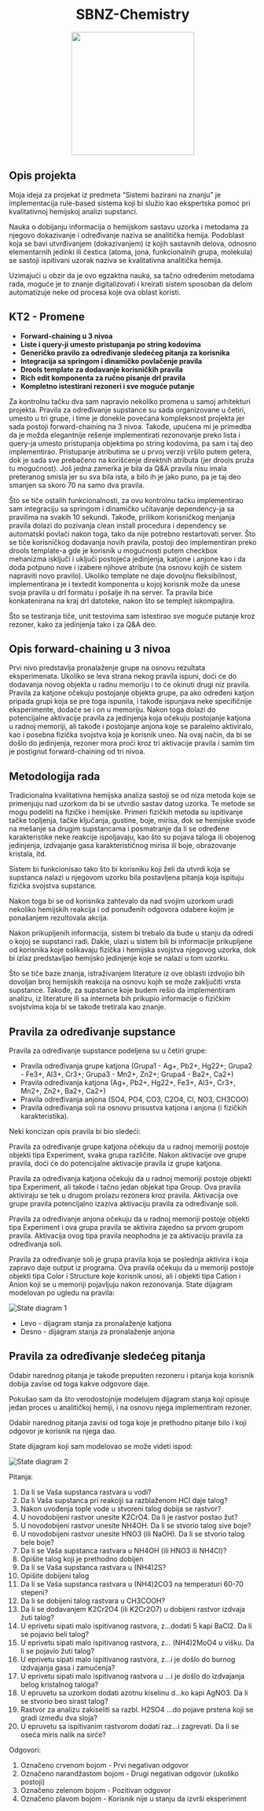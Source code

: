<h1 align="center">SBNZ-Chemistry</h1>

<p align="center">
  <img src="https://i.imgur.com/IyZUpJG.png" width="250" height="250" />
</p>

## Opis projekta
Moja ideja za projekat iz predmeta “Sistemi bazirani na znanju” je implementacija rule-based sistema
koji bi služio kao ekspertska pomoć pri kvalitativnoj hemijskoj analizi supstanci.

Nauka o dobijanju informacija o hemijskom sastavu uzorka i metodama za njegovo dokazivanje i
određivanje naziva se analitička hemija. Podoblast koja se bavi utvrđivanjem (dokazivanjem) iz kojih
sastavnih delova, odnosno elementarnih jedinki ili čestica (atoma, jona, funkcionalnih grupa, molekula)
se sastoji ispitivani uzorak naziva se kvalitativna analitička hemija.

Uzimajući u obzir da je ovo egzaktna nauka, sa tačno određenim metodama rada, moguće je to znanje
digitalizovati i kreirati sistem sposoban da delom automatizuje neke od procesa koje ova oblast koristi.

## KT2 - Promene
* <b>Forward-chaining u 3 nivoa</b>
* <b>Liste i query-ji umesto pristupanja po string kodovima</b>
* <b>Generičko pravilo za određivanje sledećeg pitanja za korisnika</b>
* <b>Integracija sa springom i dinamičko povlačenje pravila</b>
* <b>Drools template za dodavanje korisničkih pravila</b>
* <b>Rich edit komponenta za ručno pisanje drl pravila</b>
* <b>Kompletno istestirani rezoneri i sve moguće putanje</b>

Za kontrolnu tačku dva sam napravio nekoliko promena u samoj arhitekturi projekta.
Pravila za određivanje supstance su sada organizovane u četiri, umesto u tri grupe, i time je donekle povećana kompleksnost projekta jer sada postoji forward-chaining na 3 nivoa.
Takođe, upućena mi je primedba da je možda elegantnije rešenje implementirati rezonovanje preko lista i query-ja umesto pristupanja objektima po string kodovima, pa sam i taj deo implementirao.
Pristupanje atributima se u prvoj verziji vršilo putem getera, dok je sada sve prebačeno na korišćenje direktnih atributa (jer drools pruža tu mogućnost).
Još jedna zamerka je bila da Q&A pravila nisu imala preteranog smisla jer su sva bila ista, a bilo ih je jako puno, pa je taj deo smanjen sa skoro 70 na samo dva pravila.

Što se tiče ostalih funkcionalnosti, za ovu kontrolnu tačku implementirao sam integraciju sa springom i dinamičko učitavanje dependency-ja sa pravilima na svakih 10 sekundi. Takođe, prilikom korisničkog menjanja pravila dolazi do pozivanja clean install procedura i dependency se automatski povlači nakon toga, tako da nije potrebno restartovati server.
Što se tiče korisničkog dodavanja novih pravila, postoji deo implementiran preko drools template-a gde je korisnik u mogućnosti putem checkbox mehanizma isključi i uključi postojeća jedinjenja, katjone i anjone kao i da doda potpuno nove i izabere njihove atribute (na osnovu kojih će sistem napraviti novo pravilo).
Ukoliko template ne daje dovoljnu fleksibilnost, implementirana je i textedit komponenta u kojoj korisnik može da unese svoja pravila u drl formatu i pošalje ih na server. Ta pravila biće konkatenirana na kraj drl datoteke, nakon što se templejt iskompajlira.

Što se testiranja tiče, unit testovima sam istestirao sve moguće putanje kroz rezoner, kako za jedinjenja tako i za Q&A deo.

## Opis forward-chaining u 3 nivoa
Prvi nivo predstavlja pronalaženje grupe na osnovu rezultata eksperimenata. Ukoliko se leva strana nekog pravila ispuni, doći će do dodavanja novog objekta u radnu memoriju i to će okinuti drugi niz pravila. Pravila za katjone očekuju postojanje objekta grupe, pa ako određeni katjon pripada grupi koja se pre toga ispunila, i takođe ispunjava neke specifičnije eksperimente, dodaće se i on u memoriju. Nakon toga dolazi do potencijalne aktivacije pravila za jedinjenja koja očekuju postojanje katjona u radnoj memoriji, ali takođe i postojanje anjona koje se paralelno aktiviralo, kao i posebna fizička svojstva koja je korisnik uneo.
Na ovaj način, da bi se došlo do jedinjenja, rezoner mora proći kroz tri aktivacije pravila i samim tim je postignut forward-chaining od tri nivoa.


## Metodologija rada
Tradicionalna kvalitativna hemijska analiza sastoji se od niza metoda koje se primenjuju nad uzorkom da
bi se utvrdio sastav datog uzorka. Te metode se mogu podeliti na fizičke i hemijske. Primeri fizičkih
metoda su ispitivanje tačke topljenja, tačke ključanja, gustine, boje, mirisa, dok se hemijske svode na
mešanje sa drugim supstancama i posmatranje da li se određene karakteristike neke reakcije ispoljavaju,
kao što su pojava taloga ili obojenog jedinjenja, izdvajanje gasa karakterističnog mirisa ili boje,
obrazovanje kristala, itd.

Sistem bi funkcionisao tako što bi korisniku koji želi da utvrdi koja se supstanca nalazi u njegovom uzorku
bila postavljena pitanja koja ispituju fizička svojstva supstance.

Nakon toga bi se od korisnika zahtevalo da nad svojim uzorkom uradi nekoliko hemijskih reakcija i od
ponuđenih odgovora odabere kojim je ponašanjem rezultovala akcija.

Nakon prikupljenih informacija, sistem bi trebalo da bude u stanju da odredi o kojoj se supstanci radi.
Dakle, ulazi u sistem bili bi informacije prikupljene od korisnika koje oslikavaju fizička i hemijska svojstva
njegovog uzorka, dok bi izlaz predstavljao hemijsko jedinjenje koje se nalazi u tom uzorku.

Što se tiče baze znanja, istraživanjem literature iz ove oblasti izdvojio bih dovoljan broj hemijskih reakcija
na osnovu kojih se može zaključiti vrsta supstance. Takođe, za supstance koje budem rešio da
implementiram analizu, iz literature ili sa interneta bih prikupio informacije o fizičkim svojstvima koja bi
se takođe tretirala kao znanje.

## Pravila za određivanje supstance
Pravila za određivanje supstance podeljena su u četiri grupe:
* Pravila određivanja grupe katjona (Grupa1 - Ag+, Pb2+, Hg22+; Grupa2 - Fe3+, Al3+, Cr3+; Grupa3 - Mn2+, Zn2+; Grupa4 - Ba2+, Ca2+)
* Pravila određivanja katjona (Ag+, Pb2+, Hg22+, Fe3+, Al3+, Cr3+, Mn2+, Zn2+, Ba2+, Ca2+)
* Pravila određivanja anjona (SO4, PO4, CO3, C2O4, Cl, NO3, CH3COO)
* Pravila određivanja soli na osnovu prisustva katjona i anjona (i fizičkih karakteristika).

Neki koncizan opis pravila bi bio sledeći:

Pravila za određivanje grupe katjona očekuju da u radnoj memoriji postoje objekti tipa Experiment, svaka grupa različite. Nakon aktivacije ove grupe pravila, doći će do potencijalne aktivacije pravila iz grupe katjona.

Pravila za određivanja katjona očekuju da u radnoj memoriji postoje objekti tipa Experiment, ali takođe i tačno jedan objekat tipa Group. Ova pravila aktiviraju se tek u drugom prolazu rezonera kroz pravila. Aktivacija ove grupe pravila potencijalno izaziva aktivaciju pravila za određivanje soli.

Pravila za određivanje anjona očekuju da u radnoj memoriji postoje objekti tipa Experiment i ova grupa pravila se aktivira zajedno sa prvom grupom pravila. Aktivacija ovog tipa pravila neophodna je za aktivaciju pravila za određivanja soli.

Pravila za određivanje soli je grupa pravila koja se poslednja aktivira i koja zapravo daje output iz programa. Ova pravila očekuju da u memoriji postoje objekti tipa Color i Structure koje korisnik unosi, ali i objekti tipa Cation i Anion koji se u memoriji pojavljuju nakon rezonovanja.
State dijagram modelovan po ugledu na pravila:

![State diagram 1](https://i.imgur.com/RtubTe1.png)

* Levo - dijagram stanja za pronalaženje katjona
* Desno - dijagram stanja za pronalaženje anjona

## Pravila za određivanje sledećeg pitanja
Odabir narednog pitanja je takođe prepušten rezoneru i pitanja koja korisnik dobija zavise od toga kakve odgovore daje.

Pokušao sam da što verodostojnije modelujem dijagram stanja koji opisuje jedan proces u analitičkoj hemiji, i na osnovu njega implementiram rezoner.

Odabir narednog pitanja zavisi od toga koje je prethodno pitanje bilo i koji odgovor je korisnik na njega dao.

State dijagram koji sam modelovao se može videti ispod:

![State diagram 2](https://svgshare.com/i/LDk.svg)

Pitanja:
1. Da li se Vaša supstanca rastvara u vodi?
2. Da li Vaša supstanca pri reakciji sa razblaženom HCl daje talog?
3. Nakon uvođenja tople vode u stvoreni talog dobija se rastvor?
4. U novodobijeni rastvor unesite K2CrO4. Da li je rastvor postao žut?
5. U novodobijeni rastvor unesite NH4OH. Da li se stvorio talog sive boje?
6. U novodobijeni rastvor unesite HNO3 (ili NaOH). Da li se stvorio talog bele boje?
7. Da li se Vaša supstanca rastvara u NH4OH (ili HNO3 ili NH4Cl)?
8. Opišite talog koji je prethodno dobijen
9. Da li se Vaša supstanca rastvara u (NH4)2S?
10. Opišite dobijeni talog
11. Da li se Vaša supstanca rastvara u (NH4)2CO3 na temperaturi 60-70 stepeni?
12. Da li se dobijeni talog rastvara u CH3COOH?
13. Da li se dodavanjem K2Cr2O4 (ili K2Cr2O7) u dobijeni rastvor izdvaja žuti talog?
14. U eprivetu sipati malo ispitivanog rastvora, z…dodati 5 kapi BaCl2. Da li se pojavio beli talog?
15. U eprivetu sipati malo ispitivanog rastvora, z… (NH4)2MoO4 u višku. Da li se pojavio žuti talog?
16. U eprivetu sipati malo ispitivanog rastvora, z…i je došlo do burnog izdvajanja gasa i zamućenja?
17. U eprivetu sipati malo ispitivanog rastvora u …i je došlo do izdvajanja belog kristalnog taloga?
18. U epruvetu sa uzorkom dodati azotnu kiselinu d…ko kapi AgNO3. Da li se stvorio beo sirast talog?
19. Rastvor za analizu zakiseliti sa razbl. H2SO4 …do pojave prstena koji se gradi između dva sloja?
20. U epruvetu sa ispitivanim rastvorom dodati raz…i zagrevati. Da li se oseća miris nalik na sirće?
 
Odgovori:
1. Označeno crvenom bojom - Prvi negativan odgovor
2. Označeno narandžastom bojom - Drugi negativan odgovor (ukoliko postoji)
3. Označeno zelenom bojom - Pozitivan odgovor
4. Označeno plavom bojom - Korisnik nije u stanju da izvrši eksperiment
